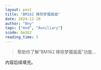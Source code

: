 ```yaml
---
layout: post
title: "BM162 移除梦魇画面"
date: 2024-11-20
author: "Bny"
tags: ["mod", "Auxiliary"]
scode: bm162
reading_time: 5
---
```


> 帮助你了解“BM162 移除梦魇画面”功能...

内容后续填充。
